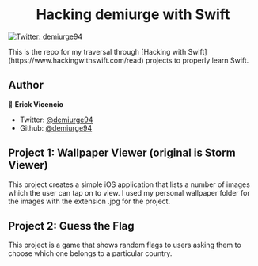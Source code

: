 <h1 align="center"> Hacking demiurge with Swift</h1>
<p>
  <a href="https://twitter.com/demiurge94" target="_blank">
    <img alt="Twitter: demiurge94" src="https://img.shields.io/twitter/follow/demiurge94.svg?style=social" />
  </a>
</p>
This is the repo for my traversal through [Hacking with Swift](https://www.hackingwithswift.com/read)
projects to properly learn Swift.

## Author

👤 **Erick Vicencio**

* Twitter: [@demiurge94](https://twitter.com/demiurge94)
* Github: [@demiurge94](https://github.com/demiurge94)

<h2>Project 1: Wallpaper Viewer (original is Storm Viewer) </h2>
<p>This project creates a simple iOS application that lists a number of images which the user can tap on to view. I used my personal wallpaper folder for the images with the extension .jpg for the project.</p>

<h2>Project 2: Guess the Flag</h2>
<p>This project is a game that shows random flags to users asking them to choose which
one belongs to a particular country.</p>
